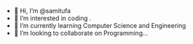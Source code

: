 - 👋 Hi, I’m @samitufa
- 👀 I’m interested in coding .
- 🌱 I’m currently learning Computer Science and Engineering 
- 💞️ I’m looking to collaborate on Programming...


<!---
samitufa/samitufa is a ✨ special ✨ repository because its `README.md` (this file) appears on your GitHub profile.
You can click the Preview link to take a look at your changes.
--->

